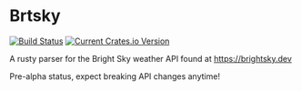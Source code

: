 # Brtsky

[![Build Status](https://api.travis-ci.com/bbmsoft/brtsky.svg?branch=develop)](https://travis-ci.com/github/bbmsoft/brtsky)
[![Current Crates.io Version](https://img.shields.io/crates/v/brtsky.svg)](https://crates.io/crates/brtsky)

A rusty parser for the Bright Sky weather API found at https://brightsky.dev

Pre-alpha status, expect breaking API changes anytime!
